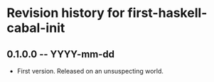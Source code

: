 # Revision history for first-haskell-cabal-init

## 0.1.0.0 -- YYYY-mm-dd

* First version. Released on an unsuspecting world.
